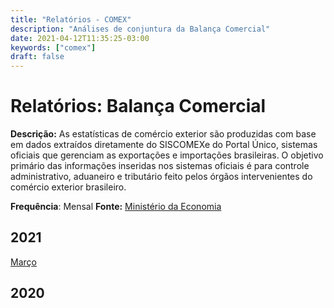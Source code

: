 ```yaml
---
title: "Relatórios - COMEX"
description: "Análises de conjuntura da Balança Comercial"
date: 2021-04-12T11:35:25-03:00
keywords: ["comex"]
draft: false
---
```


# Relatórios: Balança Comercial

**Descrição:** As  estatísticas  de  comércio  exterior  são  produzidas  com base  em dados  extraídos diretamente do SISCOMEXe do Portal Único, sistemas oficiais que gerenciam as exportações e importações brasileiras. O  objetivo  primário  das  informações  inseridas  nos  sistemas  oficiais  é  para  controle administrativo,  aduaneiro  e  tributário feito pelos  órgãos  intervenientes  do  comércio  exterior brasileiro.

**Frequência**: Mensal **Fonte:** [Ministério da Economia](https://www.gov.br/produtividade-e-comercio-exterior/pt-br/assuntos/comercio-exterior/estatisticas)




## 2021

[Março](/relatorios_comex/Comex03-2021.pdf)

## 2020



